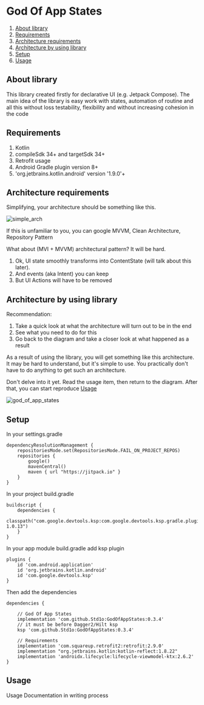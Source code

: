 # God Of App States
1. [About library](#about-library)
2. [Requirements](#requirements)
3. [Architecture requirements](#architecture-requirements)
4. [Architecture by using library](#architecture-by-using-library)
5. [Setup](#setup)
6. [Usage](#usage)

## About library
This library created firstly for declarative UI (e.g. Jetpack Compose). The main idea of the library is easy work with states, automation of routine and all this without loss testability, flexibility and without increasing cohesion in the code

## Requirements
1. Kotlin
2. compileSdk 34+ and targetSdk 34+
3. Retrofit usage
4. Android Gradle plugin version 8+
5. 'org.jetbrains.kotlin.android' version '1.9.0'+

## Architecture requirements
Simplifying, your architecture should be something like this.

![simple_arch](https://github.com/Std1o/GodOfAppStates/assets/37378410/94055f61-6e88-495e-be03-00dfa223df7a)

If this is unfamiliar to you, you can google MVVM, Clean Architecture, Repository Pattern

What about (MVI + MVVM) architectural pattern?
It will be hard.
1. Ok, UI state smoothly transforms into ContentState (will talk about this later).
2. And events (aka Intent) you can keep
3. But UI Actions will have to be removed

## Architecture by using library
Recommendation:
1. Take a quick look at what the architecture will turn out to be in the end
2. See what you need to do for this
3. Go back to the diagram and take a closer look at what happened as a result

As a result of using the library, you will get something like this architecture. It may be hard to understand, but it's simple to use. You practically don't have to do anything to get such an architecture.

Don't delve into it yet. Read the usage item, then return to the diagram. After that, you can start reproduce [Usage](#usage)

![god_of_app_states](https://github.com/Std1o/GodOfAppStates/assets/37378410/42c59515-4dc6-4e4f-ab5b-aafbe0d9df02)





## Setup

In your settings.gradle
```Gradle
dependencyResolutionManagement {
    repositoriesMode.set(RepositoriesMode.FAIL_ON_PROJECT_REPOS)
    repositories {
        google()
        mavenCentral()
        maven { url "https://jitpack.io" }
    }
}
```
In your project build.gradle
```Gradle
buildscript {
    dependencies {
        classpath("com.google.devtools.ksp:com.google.devtools.ksp.gradle.plugin:1.9.10-1.0.13")
    }
}
```
In your app module build.gradle add ksp plugin
```Gradle
plugins {
    id 'com.android.application'
    id 'org.jetbrains.kotlin.android'
    id 'com.google.devtools.ksp'
}
```
Then add the dependencies
```Gradle
dependencies {

    // God Of App States
    implementation 'com.github.Std1o:GodOfAppStates:0.3.4'
    // it must be before Dagger2/Hilt ksp
    ksp 'com.github.Std1o:GodOfAppStates:0.3.4'

    // Requirements
    implementation 'com.squareup.retrofit2:retrofit:2.9.0'
    implementation "org.jetbrains.kotlin:kotlin-reflect:1.8.22"
    implementation 'androidx.lifecycle:lifecycle-viewmodel-ktx:2.6.2'
}
```
## Usage
Usage Documentation in writing process
